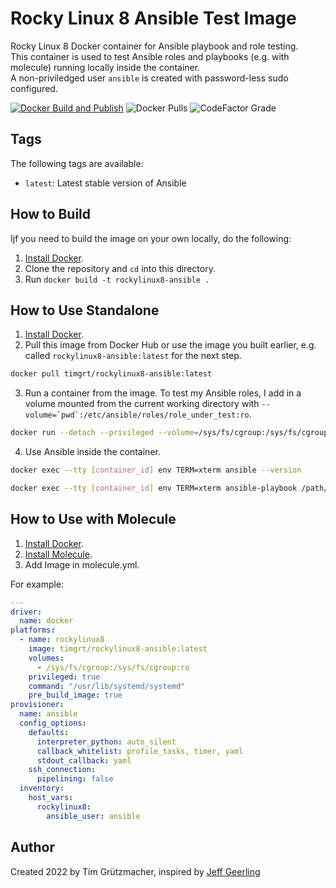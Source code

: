 # Rocky Linux 8 Ansible Test Image

Rocky Linux 8 Docker container for Ansible playbook and role testing.  
This container is used to test Ansible roles and playbooks (e.g. with molecule) running locally inside the container.  
A non-priviledged user `ansible` is created with password-less sudo configured.

[![Docker Build and Publish](https://github.com/TimGrt/docker-rockylinux8-ansible/actions/workflows/ci.yml/badge.svg)](https://github.com/TimGrt/docker-rockylinux8-ansible/actions/workflows/ci.yml) ![Docker Pulls](https://img.shields.io/docker/pulls/timgrt/rockylinux8-ansible) ![CodeFactor Grade](https://img.shields.io/codefactor/grade/github/timgrt/docker-rockylinux8-ansible/main)

## Tags

The following tags are available:

  - `latest`: Latest stable version of Ansible

## How to Build

Ijf you need to build the image on your own locally, do the following:

  1. [Install Docker](https://docs.docker.com/engine/installation/).
  2. Clone the repository and `cd` into this directory.
  3. Run `docker build -t rockylinux8-ansible .`

## How to Use Standalone

  1. [Install Docker](https://docs.docker.com/engine/installation/).
  2. Pull this image from Docker Hub or use the image you built earlier, e.g. called `rockylinux8-ansible:latest` for the next step.
  ```bash
  docker pull timgrt/rockylinux8-ansible:latest
  ```
  3. Run a container from the image. To test my Ansible roles, I add in a volume mounted from the current working directory with ``--volume=`pwd`:/etc/ansible/roles/role_under_test:ro``.
  ```bash
  docker run --detach --privileged --volume=/sys/fs/cgroup:/sys/fs/cgroup:ro timgrt/rockylinux8-ansible:latest
  ``` 
  4. Use Ansible inside the container.
  ```bash
  docker exec --tty [container_id] env TERM=xterm ansible --version
  ```
  ```bash
  docker exec --tty [container_id] env TERM=xterm ansible-playbook /path/to/ansible/playbook.yml
  ```

## How to Use with Molecule

  1. [Install Docker](https://docs.docker.com/engine/installation/).
  2. [Install Molecule](https://molecule.readthedocs.io/en/latest/installation.html).
  3. Add Image in molecule.yml.

For example:
```yaml
---
driver:
  name: docker
platforms:
  - name: rockylinux8
    image: timgrt/rockylinux8-ansible:latest
    volumes:
      - /sys/fs/cgroup:/sys/fs/cgroup:ro
    privileged: true
    command: "/usr/lib/systemd/systemd"
    pre_build_image: true
provisioner:
  name: ansible
  config_options:
    defaults:
      interpreter_python: auto_silent
      callback_whitelist: profile_tasks, timer, yaml
      stdout_callback: yaml
    ssh_connection:
      pipelining: false
  inventory:
    host_vars:
      rockylinux8:
        ansible_user: ansible
```

## Author

Created 2022 by Tim Grützmacher, inspired by [Jeff Geerling](https://www.jeffgeerling.com/)